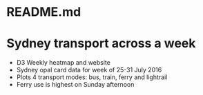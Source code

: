 # README.md

# Sydney transport across a week

* D3 Weekly heatmap and website
* Sydney opal card data for week of 25-31 July 2016
* Plots 4 transport modes: bus, train, ferry and lightrail
* Ferry use is highest on Sunday afternoon

